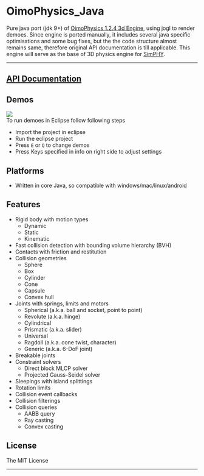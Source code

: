 # OimoPhysics_Java
Pure java port (jdk 9+) of [OimoPhysics 1.2.4 3d Engine](https://saharan.github.io/OimoPhysics/), using jogl to render demoes.
Since engine is ported manually, it includes several java specific optimisations and some bug fixes, but the the code structure almost remains same, therefore original API documentation is till applicable. 
This engine will serve as the base of 3D physics engine for [SimPHY](https://www.simphy.com/).

---

## [API Documentation](https://saharan.github.io/OimoPhysics/)

## Demos
<a href="https://el-ement.com/etc/oimo/demos/"><img src="https://el-ement.com/etc/oimo/demos/thumbnail.png"></a><br>
To run demoes in Eclipse follow following steps
* Import the project in eclipse
* Run the eclipse project
* Press `E` or `Q` to change demos
* Press Keys specified in info on right side to adjust settings

## Platforms
* Written in core Java, so compatible with windows/mac/linux/android

## Features
* Rigid body with motion types
	* Dynamic
	* Static
	* Kinematic
* Fast collision detection with bounding volume hierarchy (BVH)
* Contacts with friction and restitution
* Collision geometries
	* Sphere
	* Box
	* Cylinder
	* Cone
	* Capsule
	* Convex hull
* Joints with springs, limits and motors
	* Spherical (a.k.a. ball and socket, point to point)
	* Revolute (a.k.a. hinge)
	* Cylindrical
	* Prismatic (a.k.a. slider)
	* Universal
	* Ragdoll (a.k.a. cone twist, character)
	* Generic (a.k.a. 6-DoF joint)
* Breakable joints
* Constraint solvers
	* Direct block MLCP solver
	* Projected Gauss-Seidel solver
* Sleepings with island splittings
* Rotation limits
* Collision event callbacks
* Collision filterings
* Collision queries
	* AABB query
	* Ray casting
	* Convex casting

## License
The MIT License

---
